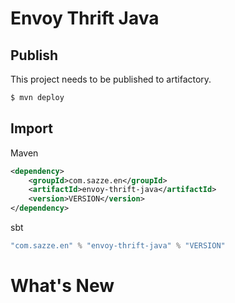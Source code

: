 Envoy Thrift Java
========


Publish
------------
This project needs to be published to artifactory.

``` bash
$ mvn deploy
```

Import
------------
Maven

``` XML
<dependency>
    <groupId>com.sazze.en</groupId>
    <artifactId>envoy-thrift-java</artifactId>
    <version>VERSION</version>
</dependency>
```

sbt

``` Scala
"com.sazze.en" % "envoy-thrift-java" % "VERSION"
```


What's New
==========
